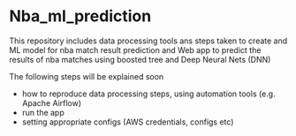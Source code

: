 # Nba_ml_prediction
This repository includes data processing tools ans steps taken to create and ML model for nba match result prediction and Web app to predict the results of nba matches using boosted tree and Deep Neural Nets (DNN)


The following steps will be explained soon
- how to reproduce data processing steps, using automation tools (e.g. Apache Airflow)
- run the app
- setting appropriate configs (AWS credentials, configs etc) 